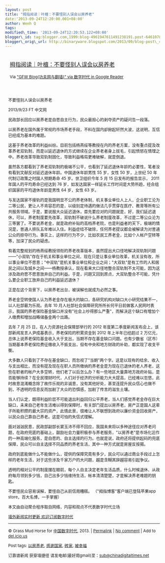 ```yaml
--- 
layout: post 
title: "拇指阅读｜叶檀：不要怪别人误会以房养老" 
date:'2013-09-24T12:20:00.001+08:00' 
author: Wenh Q
tags:
modified\_time: '2013-09-24T12:20:53.122+08:00' 
blogger\_id: tag:blogger.com,1999:blog-4961947611491238191.post-6461078271344173362
blogger\_orig\_url: http://binaryware.blogspot.com/2013/09/blog-post\_4060.html
---
```

<div style="margin: 10px; padding: 5px;">

<div style="font-size: 18px;">

[拇指阅读｜叶檀：不要怪别人误会以房养老](http://feedproxy.google.com/~r/chinagfwblog/~3/Jn09VsGftYo/)

</div>

<div style="font-size: 13px;">

Via ["GFW Blog(功夫网与翻墙)" via 数字时代 in Google
Reader](https://www.blogger.com/blogger.g?blogID=4961947611491238191)

</div>

</div>

<div style="font-size: 13px; padding: 15px 0 10px 10px;">

不要怪别人误会以房养老

2013/9/23 FT 中文网

民政部长回应以房养老是自愿自主行为，民众最担心的剥夺资产的疑问告一段落。

以房养老在国外属于常规的市场养老手段，不料在国内却掀起轩然大波，这说明，互信已经成为基本的难题。

这基于养老改革的利益纠纷。目前包括杨燕绥等教授在内的养老方案，没有重点提及改革养老双轨制，而是以延迟退休的方式继续在企业养老者身上拔毛，引起愤怒在情理之中。养老改革导致双轨制固化，导致利益格局更难破解，就是倒退。

虽然各方都看到了养老双轨制的极端不公平，也看到了延迟退休年龄的必要性，笔者没有看到文献反对延迟退休年龄。中国退休年龄男性
55 岁，女性 50 岁，上世纪 50 年代制订政策之时国人预期寿命 45
岁。世卫组织今年 5 月 15 日发布的报告显示， 2011
年国人的平均寿命已经达到 76
岁，如发达国家一样延长工作时间是大势所趋，经合组织国家的平均退休年龄是男性
64 岁，女性 63 岁。

与发达国家不接轨的是我国明显不公的养老体制，机关事业单位人上人，企业职工沦为二等公民，更让人不肯容忍的是，以级别定待遇的做法几乎贯穿在医疗、教育等所有公共服务领域。于是，要说服大众延迟退休，首先要应对的问题就是，好，我们延迟退休，可以，养老制度要先改革，双轨制不破说什么养老制度改革，不过是二等公众沦为三等罢了。不要说养老金，就是政府补贴的高档养老院，也是利益者的天下，极端的情况是，普通人排队五年难以入住。利益症结不破除，任何养老提议都会被解读为对普通公众的掠夺行为。事实上，这样的行为不少，比如农民工养老金，比如个人帐户空转等等，加深了民众的疑虑。

有着完整规划的杨燕绥教授领衔的养老改革版本，虽然提出大口径地解决双轨制问题——"小双轨"存在于机关和事业单位之间，现在只是让事业单位改革，机关没有改，所以事业单位不愿意；"中双轨"是机关事业单位和企业之间；"大双轨"是有工作的人和居民之间以及城乡之间——杨教授承认，现在看来大口径地整合双轨制不太可能，因为这涉及政府愿不愿意放弃自己的利益。于是，问题又回到原点，大双轨整合不可能，凭什么要企业职工放弃自己的利益延迟退休？

正是在这个背景下，以房养老出台，被误解也就成为必然之事。

养老金空转使国人认为养老金存在极大的缺口，各研究机构对缺口大小研究结果不一，以人社部最为乐观。去年
10
月人社部社会保障研究所所长何平日前做客人民网时表示，我国的养老保险基金缺口并没有"社会上吵得那么严重"，而解决这个缺口有增加个人缴费和增加战略储备金两个出路。

去年 7 月 25 日，在人力资源社会保障部举行的 2012
年度第二季度新闻发布会上，该部新闻发言人尹成基表示，养老保险的积累资金到
2012 年上半年已经超过 2
万亿元，总体上说养老保险基金收入大于支出，当期不存在基金缺口问题。也有少数省（区市）当期基本养老保险费征缴收入不抵支出，但有中央和地方财政的补助，都实现了收支平衡。

大多数人只看到了不存在基金缺口，而忽视了"当期"两个字。这是以现有的结余、收入与支出相比，而没有提及现在在职人员所缴纳的养老金是为现在已退休的老人养老，这些在职者的帐户大多空转，他们老了以后怎么办？有一些地区大量靠地方政府补贴，是否能够持续？在全民理财时代，人们对于经济的分析能力大大提高，已经难以忽悠，此时故意混淆概念除了故作乐观的非诚意，没有其他好处，甚至连提升民众信心也做不到，不透明的信息反而加剧了大众的恐惧感，加剧了传言的滋生土壤。

当人们认定，既得利益阶层不可能退出利益回归公平养老，当人们感觉养老金存在巨大缺口，未来自己老年生活难以得到保障时，有关部门提出以房养老，房产正是国人这辈子所能积攒的最大宗的资产，此情此景，很难让人不联想到政府以廉价资金回收房产，以民众自己靠自己养老。这是可怕的失信式理解。

面对汹汹民意，民政部副部长窦玉沛不得不回应，我国未来将以多种途径应对养老问题，在政府兜底的基础上，鼓励社会力量积极参与养老服务，"以房养老"是市场化运作的一种高端化服务，是自愿的、自主选择的行为。也就是说，政府还将提供起码的兜底保障，民众可以自主选择不同品质的养老生活，其中一种方式就是房屋反按揭。

政府到底能做什么不能做什么，提供的保障究竟有多少，民众可以通过商业手段过上怎样的老年生活，对于这些涉及千家万户的大问题，越是含糊其辞越容易引起争议。

透明的相对公平的制度摆在眼前，每个人自主决定老年生活品质，什么时候退休、从政府每月领到多少钱，自己出多少钱维持生活，帐本清清楚楚，才是解决养老难题的钥匙。

不要怪民众容易误解，要怪自己从前信用糟糕。
（"拇指博客"客户端已登陆苹果app store，百大名博，一手掌握）

本文由自动聚合程序取自网络，内容和观点不代表数字时代立场

[墙外新闻实时更新 欢迎订阅数字时代](http://eepurl.com/mstlf)




------------------------------------------------------------------------

© Grass Mud Horse for
[中国数字时代](http://chinadigitaltimes.net/chinese), 2013. |
[Permalink](http://chinadigitaltimes.net/chinese/2013/09/%E6%8B%87%E6%8C%87%E9%98%85%E8%AF%BB%EF%BD%9C%E5%8F%B6%E6%AA%80%EF%BC%9A%E4%B8%8D%E8%A6%81%E6%80%AA%E5%88%AB%E4%BA%BA%E8%AF%AF%E4%BC%9A%E4%BB%A5%E6%88%BF%E5%85%BB%E8%80%81/)
| [No
comment](http://chinadigitaltimes.net/chinese/2013/09/%E6%8B%87%E6%8C%87%E9%98%85%E8%AF%BB%EF%BD%9C%E5%8F%B6%E6%AA%80%EF%BC%9A%E4%B8%8D%E8%A6%81%E6%80%AA%E5%88%AB%E4%BA%BA%E8%AF%AF%E4%BC%9A%E4%BB%A5%E6%88%BF%E5%85%BB%E8%80%81/#comments)
| Add to
[del.icio.us](http://del.icio.us/post?url=http://chinadigitaltimes.net/chinese/2013/09/%E6%8B%87%E6%8C%87%E9%98%85%E8%AF%BB%EF%BD%9C%E5%8F%B6%E6%AA%80%EF%BC%9A%E4%B8%8D%E8%A6%81%E6%80%AA%E5%88%AB%E4%BA%BA%E8%AF%AF%E4%BC%9A%E4%BB%A5%E6%88%BF%E5%85%BB%E8%80%81/&title=%E6%8B%87%E6%8C%87%E9%98%85%E8%AF%BB%EF%BD%9C%E5%8F%B6%E6%AA%80%EF%BC%9A%E4%B8%8D%E8%A6%81%E6%80%AA%E5%88%AB%E4%BA%BA%E8%AF%AF%E4%BC%9A%E4%BB%A5%E6%88%BF%E5%85%BB%E8%80%81)

Post tags:
[以房养老](http://chinadigitaltimes.net/chinese/tag/%E4%BB%A5%E6%88%BF%E5%85%BB%E8%80%81/?category=10466),
[感谢国家](http://chinadigitaltimes.net/chinese/tag/%E6%84%9F%E8%B0%A2%E5%9B%BD%E5%AE%B6/?category=10466),
[砖家](http://chinadigitaltimes.net/chinese/tag/%E7%A0%96%E5%AE%B6/?category=10466),
[被幸福](http://chinadigitaltimes.net/chinese/tag/%E8%A2%AB%E5%B9%B8%E7%A6%8F/?category=10466)

订靠谱新闻 获穿墙捷径 请发电邮(最好用gmail)至：sub@chinadigitaltimes.net

</div>
